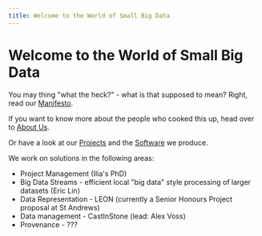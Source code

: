 ```yaml
---
title: Welcome to the World of Small Big Data
---
```

# Welcome to the World of Small Big Data

You may thing "what the heck?" - what is that supposed to mean? Right, read our
[Manifesto](manifesto.html).

If you want to know more about the people who cooked this up, head over to [About Us](aboutus.html).

Or have a look at our [Projects](projects.html) and the [Software](https://github.com/SmallBigData) we produce. 

We work on solutions in the following areas:

* Project Management (Ilia's PhD)
* Big Data Streams - efficient local "big data" style processing of larger datasets (Eric Lin)
* Data Representation - LEON (currently a Senior Honours Project proposal at St Andrews)
* Data management - CastInStone (lead: Alex Voss)
* Provenance - ???

